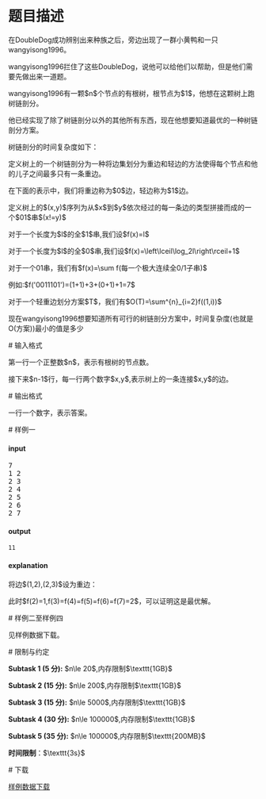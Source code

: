 # 题目描述

<p>在DoubleDog成功辨别出来种族之后，旁边出现了一群小黄鸭和一只<span class="uoj-username" data-rating="1740">wangyisong1996</span>。</p>
<p><span class="uoj-username" data-rating="1740">wangyisong1996</span>拦住了这些DoubleDog，说他可以给他们以帮助，但是他们需要先做出来一道题。</p>
<p><span class="uoj-username" data-rating="1740">wangyisong1996</span>有一颗$n$个节点的有根树，根节点为$1​$，他想在这颗树上跑树链剖分。</p>
<p>他已经实现了除了树链剖分以外的其他所有东西，现在他想要知道最优的一种树链剖分方案。</p>
<p>树链剖分的时间复杂度如下：</p>
<p>定义树上的一个树链剖分为一种将边集划分为重边和轻边的方法使得每个节点和他的儿子之间最多只有一条重边。</p>
<p>在下面的表示中，我们将重边称为$0$边，轻边称为$1$边。</p>
<p>定义树上的$(x,y)​$序列为从$x​$到$y​$依次经过的每一条边的类型拼接而成的一个$01​$串$(x!=y)$</p>
<p>对于一个长度为$l​$的全$1​$串,我们设$f(x)=l​$</p>
<p>对于一个长度为$l​$的全$0​$串,我们设$f(x)=\left\lceil\log_2l\right\rceil+1​$</p>
<p>对于一个01串，我们有$f(x)=\sum f(每一个极大连续全0/1子串)​$</p>
<p>例如:$f(&#39;0011101&#39;)=(1+1)+3+(0+1)+1=7$</p>
<p>对于一个轻重边划分方案$T$，我们有$O(T)=\sum^{n}_{i=2}f((1,i))$</p>
<p>现在<span class="uoj-username" data-rating="1740">wangyisong1996</span>想要知道所有可行的树链剖分方案中，时间复杂度(也就是O(方案))最小的值是多少</p>
# 输入格式


<p>第一行一个正整数$n$，表示有根树的节点数。</p>
<p>接下来$n-1$行，每一行两个数字$x,y$,表示树上的一条连接$x,y$的边。</p>
# 输出格式


<p>一行一个数字，表示答案。</p>
# 样例一


<h4>input</h4>
<pre>7
1 2
2 3
2 4
2 5
2 6
2 7
</pre>

<h4>output</h4>
<pre><code class="sh_txt">11</code></pre>
<h4>explanation</h4>
<p>将边$(1,2),(2,3)$设为重边：</p>
<p>此时$f(2)=1,f(3)=f(4)=f(5)=f(6)=f(7)=2$，可以证明这是最优解。</p>
# 样例二至样例四


<p>见样例数据下载。</p>
# 限制与约定


<p><strong>Subtask 1 (5 分):</strong> $n\le 20$,内存限制$\texttt{1GB}$</p>
<p><strong>Subtask 2 (15 分):</strong> $n\le 200$,内存限制$\texttt{1GB}$</p>
<p><strong>Subtask 3 (15 分):</strong> $n\le 5000$,内存限制$\texttt{1GB}$</p>
<p><strong>Subtask 4 (30 分):</strong> $n\le 100000$,内存限制$\texttt{1GB}$</p>
<p><strong>Subtask 5 (35 分):</strong> $n\le 100000$,内存限制$\texttt{200MB}$</p>
<p><strong>时间限制</strong>：$\texttt{3s}$</p>
# 下载


<p><a href="/download.php?type=problem&amp;id=462">样例数据下载</a></p>
